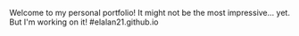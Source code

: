 Welcome to my personal portfolio! It might not be the most impressive... yet. But I'm working on it!
#elalan21.github.io
